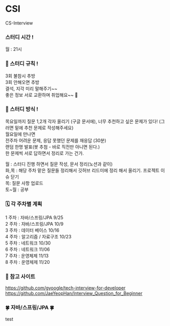 # CSI
CS-Interview

### 스터디 시간 !
월 : 21시 

### 📄 스터디 규칙 !	
3회 불참시 추방  
3회 안해오면 추방  
결석, 지각 미리 말해주기~~  
좋은 정보 서로 교환하며 취업해요~~ 🙂 

### 📣 스터디 방식 !
목요일까지 질문 1,2개 각자 올리기 (구글 문서에), 너무 추천하고 싶은 문제가 있다! (그러면 밑에 추천 문제로 작성해주세요)  
월요일에 만나면   
전주차 어려운 문제, 응답 못했던 문제를 재응답 (30분)  
랜덤 한명 발표(봇 추첨 - 바로 직전만 아니면 된다.)  
한 문제씩 서로 답하면서 정리로 가는 건가.  

월 : 스터디 진행 하면서  질문 작성, 문서 정리(노션과 같이)    
화,목 : 해당 주차 맡은 질문들 정리해서 깃허브 리드미에 정리 해서 올리기. 프로젝트 이슈 닫기    
목: 질문 사항 업로드     
토~월 : 공부    

### 🗓️ 각 주차별 계획
1 주차 : 자바/스프링/JPA 9/25  
2 주차 : 자바/스프링/JPA 10/9  
3 주차 : 데이터 베이스 10/16  
4 주차 : 알고리즘 / 자료구조 10/23  
5 주차 : 네트워크 10/30  
6 주차 : 네트워크 11/06  
7 주차 : 운영체제 11/13  
8 주차 : 운영체제 11/20  


### 🔗 참고 사이트
https://github.com/gyoogle/tech-interview-for-developer
https://github.com/JaeYeopHan/Interview_Question_for_Beginner

### 🍀 자바/스프링/JPA 🍀
test


